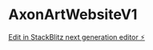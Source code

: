 # AxonArtWebsiteV1

[Edit in StackBlitz next generation editor ⚡️](https://stackblitz.com/~/github.com/CraigCode78/AxonArtWebsiteV1)